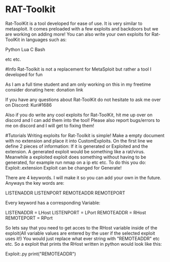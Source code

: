 # RAT-Toolkit
Rat-ToolKit is a tool developed for ease of use. It is very similar to metasploit. It comes preloaded with a few exploits and backdoors but we are working on adding more! You can also write your own exploits for Rat-ToolKit in languages such as:

Python
Lua
C
Bash

etc etc.

#Info
Rat-Toolkit is not a replacement for MetaSploit but rather a tool I developed for fun

As I am a full time student and am only working on this in my freetime consider donating here:
donation link

If you have any questions about Rat-ToolKit do not hesitate to ask me over on Discord:
Kuri#1686

Also if you do write any cool exploits for Rat-ToolKit, hit me up over on discord and I can add them into the tool!
Please also report bugs/errors to me on discord and I will get to fixing them!

#Tutorials
Writing exploits for Rat-Toolkit is simple!
Make a empty document with no extension and place it into CustomExploits.
On the first line we define 2 pieces of information: If it is generated or Exploited and the extension. A generated exploit would be something like a rat/virus. Meanwhile a exploited exploit does something without having to be generated, for example run nmap on a ip etc etc. To do this you do: Exploit:.extension 
Exploit can be changed for Generate!

There are 4 keywords. I will make it so you can add your own in the future. Anyways the key words are:

LISTENADDR
LISTENPORT
REMOTEADDR
REMOTEPORT

Every keyword has a corresponding Variable:

LISTENADDR = LHost
LISTENPORT = LPort
REMOTEADDR = RHost
REMOTEPORT = RPort

So lets say that you need to get acces to the RHost variable inside of the exploit(All variable values are entered by the user if the selected exploit uses it!)
You would just replace what ever string with "REMOTEADDR" etc etc.
So a exploit that prints the RHost written in python would look like this:

Exploit:.py
print("REMOTEADDR")
